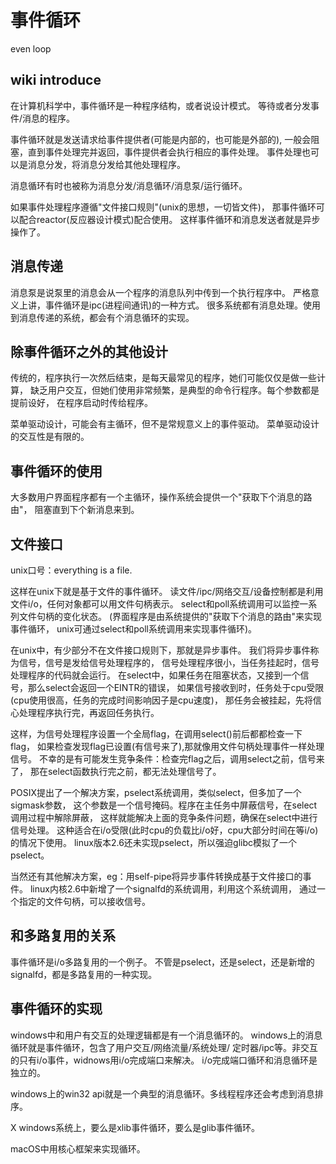 # 事件循环

even loop

## wiki introduce

在计算机科学中，事件循环是一种程序结构，或者说设计模式。
等待或者分发事件/消息的程序。

事件循环就是发送请求给事件提供者(可能是内部的，也可能是外部的),
一般会阻塞，直到事件处理完并返回，事件提供者会执行相应的事件处理。
事件处理也可以是消息分发，将消息分发给其他处理程序。

消息循环有时也被称为消息分发/消息循环/消息泵/运行循环。

如果事件处理程序遵循"文件接口规则"(unix的思想，一切皆文件)，
那事件循环可以配合reactor(反应器设计模式)配合使用。
这样事件循环和消息发送者就是异步操作了。

## 消息传递

消息泵是说泵里的消息会从一个程序的消息队列中传到一个执行程序中。
严格意义上讲，事件循环是ipc(进程间通讯)的一种方式。
很多系统都有消息处理。使用到消息传递的系统，都会有个消息循环的实现。

## 除事件循环之外的其他设计

传统的，程序执行一次然后结束，是每天最常见的程序，她们可能仅仅是做一些计算，
缺乏用户交互，但她们使用非常频繁，是典型的命令行程序。每个参数都是提前设好，
在程序启动时传给程序。

菜单驱动设计，可能会有主循环，但不是常规意义上的事件驱动。
菜单驱动设计的交互性是有限的。

## 事件循环的使用

大多数用户界面程序都有一个主循环，操作系统会提供一个"获取下个消息的路由"，
阻塞直到下个新消息来到。

## 文件接口

unix口号：everything is a file.

这样在unix下就是基于文件的事件循环。
读文件/ipc/网络交互/设备控制都是利用文件i/o，任何对象都可以用文件句柄表示。
select和poll系统调用可以监控一系列文件句柄的变化状态。
(界面程序是由系统提供的"获取下个消息的路由"来实现事件循环，
unix可通过select和poll系统调用来实现事件循环)。

在unix中，有少部分不在文件接口规则下，那就是异步事件。
我们将异步事件称为信号，信号是发给信号处理程序的，
信号处理程序很小，当任务挂起时，信号处理程序的代码就会运行。
在select中，如果任务在阻塞状态，又接到一个信号，那么select会返回一个EINTR的错误，
如果信号接收到时，任务处于cpu受限(cpu使用很高，任务的完成时间影响因子是cpu速度)，
那任务会被挂起，先将信心处理程序执行完，再返回任务执行。

这样，为信号处理程序设置一个全局flag，在调用select()前后都都检查一下flag，
如果检查发现flag已设置(有信号来了),那就像用文件句柄处理事件一样处理信号。
不幸的是有可能发生竞争条件：检查完flag之后，调用select之前，信号来了，
那在select函数执行完之前，都无法处理信号了。

POSIX提出了一个解决方案，pselect系统调用，类似select，但多加了一个sigmask参数，
这个参数是一个信号掩码。程序在主任务中屏蔽信号，在select调用过程中解除屏蔽，
这样就能解决上面的竞争条件问题，确保在select中进行信号处理。
这种适合在i/o受限(此时cpu的负载比i/o好，cpu大部分时间在等i/o)的情况下使用。
linux版本2.6还未实现pselect，所以强迫glibc模拟了一个pselect。

当然还有其他解决方案，eg：用self-pipe将异步事件转换成基于文件接口的事件。
linux内核2.6中新增了一个signalfd的系统调用，利用这个系统调用，
通过一个指定的文件句柄，可以接收信号。

## 和多路复用的关系

事件循环是i/o多路复用的一个例子。
不管是pselect，还是select，还是新增的signalfd，都是多路复用的一种实现。

## 事件循环的实现

windows中和用户有交互的处理逻辑都是有一个消息循环的。
windows上的消息循环就是事件循环，包含了用户交互/网络流量/系统处理/
定时器/ipc等。非交互的只有i/o事件，widnows用i/o完成端口来解决。
i/o完成端口循环和消息循环是独立的。

windows上的win32 api就是一个典型的消息循环。多线程程序还会考虑到消息排序。

X windows系统上，要么是xlib事件循环，要么是glib事件循环。

macOS中用核心框架来实现循环。
